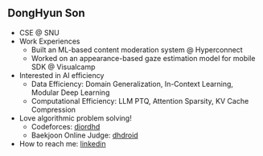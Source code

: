 ## DongHyun Son
- CSE @ SNU
- Work Experiences
  - Built an ML-based content moderation system @ Hyperconnect
  - Worked on an appearance-based gaze estimation model for mobile SDK @ Visualcamp
- Interested in AI efficiency
  - Data Efficiency: Domain Generalization, In-Context Learning, Modular Deep Learning
  - Computational Efficiency: LLM PTQ, Attention Sparsity, KV Cache Compression
- Love algorithmic problem solving!
  - Codeforces: [diordhd](https://codeforces.com/profile/diordhd)
  - Baekjoon Online Judge: [dhdroid](https://www.acmicpc.net/user/dhdroid)
- How to reach me: [linkedin](https://www.linkedin.com/in/dhdroid/)
